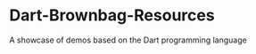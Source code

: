 Dart-Brownbag-Resources
=======================

A showcase of demos based on the Dart programming language
